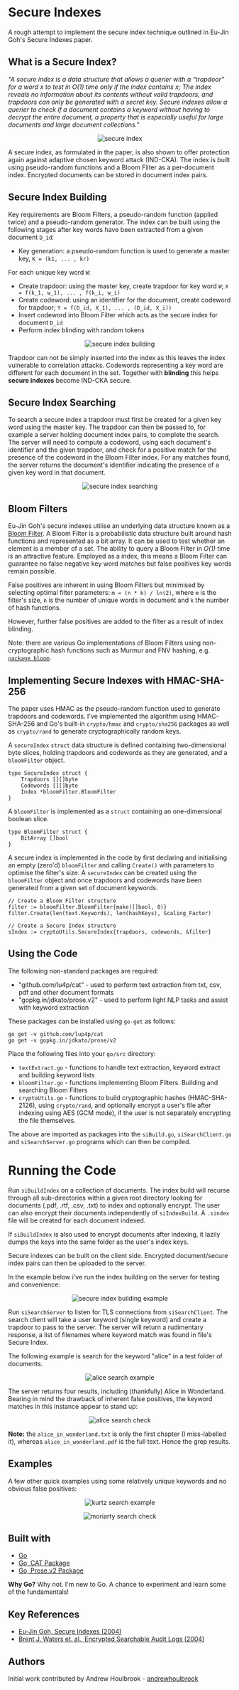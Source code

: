 # Secure Indexes

A rough attempt to implement the secure index technique outlined in Eu-Jin Goh's Secure Indexes paper. 

## What is a Secure Index?

*"A secure index is a data structure that allows a querier with a “trapdoor” for a word x to test in O(1) time only if the index contains x; The index reveals no information about its contents without valid trapdoors, and trapdoors can only be  generated with a secret key. Secure indexes allow a querier to check if a document contains a keyword without having to decrypt the entire document, a property that is especially useful for large documents and large document collections."*

<p align="center">
    <img src="/doc/doc-index-pairs.png" alt="secure index">
</p>

A secure index, as formulated in the paper, is also shown to offer protection again against adaptive chosen keyword attack (IND-CKA). The index is built using pseudo-random functions and a Bloom Filter as a per-document index. Encrypted documents can be stored in document index pairs.  

## Secure Index Building

Key requirements are Bloom Filters, a pseudo-random function (applied twice) and a pseudo-random generator. The index can be built using the following stages after key words have been extracted from a given document ```D_id```:

* Key generation: a pseudo-random function is used to generate a master key, ```K = (k1, ... , kr)```

For each unique key word ```W```:

* Create trapdoor: using the master key, create trapdoor for key word ```W```; ```X = f(k_1, w_1), ... , f(k_i, w_i)```
* Create codeword: using an identifier for the document, create codeword for trapdoor; ```Y = f(D_id, X_1), ... , (D_id, X_i))```
* Insert codeword into Bloom Filter which acts as the secure index for document ```D_id```
* Perform index blinding with random tokens

<p align="center">
    <img src="/doc/index-build.png" alt="secure index building">
</p>

Trapdoor can not be simply inserted into the index as this leaves the index vulnerable to correlation attacks. Codewords representing a key word are different for each document in the set. Together with **blinding** this helps **secure indexes** become IND-CKA secure.

## Secure Index Searching

To search a secure index a trapdoor must first be created for a given key word using the master key. The trapdoor can then be passed to, for example a server holding document index pairs, to complete the search. The server will need to compute a codeword, using each document's identifier and the given trapdoor, and check for a positive match for the presence of the codeword in the Bloom Filter index. For any matches found, the server returns the document's identifier indicating the presence of a given key word in that document.   

<p align="center">
    <img src="/doc/index-search.png" alt="secure index searching">
</p>

## Bloom Filters

Eu-Jin Goh's secure indexes utilise an underlying data structure known as a [Bloom Filter](https://en.wikipedia.org/wiki/Bloom_filter). A Bloom Filter is a probabilistic data structure built around hash functions and represented as a bit array. It can be used to test whether an element is a member of a set. The ability to query a Bloom Filter in *O(1)* time is an attractive feature. Employed as a index, this means a Bloom Filter can guarantee no false negative key word matches but false positives key words remain possible.  

False positives are inherent in using Bloom Filters but minimised by selecting optimal filter parameters: ```m = (n * k) / ln(2)```, where ```m``` is the filter's size, ```n``` is the number of unique words in document and ```k``` the number of hash functions.  

However, further false positives are added to the filter as a result of index blinding.  

Note: there are various Go implementations of Bloom Filters using non-cryptographic hash functions such as Murmur and FNV hashing, e.g. [```package bloom```](https://godoc.org/github.com/willf/bloom).

## Implementing Secure Indexes with HMAC-SHA-256

The paper uses HMAC as the pseudo-random function used to generate trapdoors and codewords. I've implemented the algorithm using HMAC-SHA-256 and Go's built-in ```crypto/hmac``` and ```crypto/sha256``` packages as well as ```crypto/rand``` to generate cryptographically random keys.

A ```secureIndex``` ```struct``` data structure is defined containing two-dimensional byte slices, holding trapdoors and codewords as they are generated, and a ```bloomFilter``` object.  

```
type SecureIndex struct {
	Trapdoors [][]byte
	Codewords [][]byte
	Index *bloomFilter.BloomFilter
}
```

A ```bloomFilter``` is implemented as a ```struct``` containing an one-dimensional boolean slice. 

```
type BloomFilter struct {
	BitArray []bool
}
```

A secure index is implemented in the code by first declaring and initialising an empty (zero'd) ```bloomFilter``` and calling ```Create()``` with parameters to optimise the filter's size. A ```secureIndex``` can be created using the ```bloomFilter``` object and once trapdoors and codewords have been generated from a given set of document keywords.

```
// Create a Bloom Filter structure
filter := bloomFilter.BloomFilter{make([]bool, 0)}
filter.Create(len(text.Keywords), len(hashKeys), Scaling_Factor)
	
// Create a Secure Index structure
sIndex := cryptoUtils.SecureIndex{trapdoors, codewords, &filter}
```

## Using the Code

The following non-standard packages are required:

* "github.com/lu4p/cat" - used to perform text extraction from txt, csv, pdf and other document formats
* "gopkg.in/jdkato/prose.v2" - used to perform light NLP tasks and assist with keyword extraction

These packages can be installed using ```go-get``` as follows:

```
go get -v github.com/lup4p/cat
go get -v gopkg.in/jdkato/prose/v2
```

Place the following files into your ```go/src``` directory:

* ```textExtract.go``` - functions to handle text extraction, keyword extract and building keyword lists
* ```bloomFilter.go``` - functions implementing Bloom Filters. Building and searching Bloom Filters
* ```cryptoUtils.go``` - functions to build cryptographic hashes (HMAC-SHA-2126), using ```crypto/rand```, and optionally encrypt a user's file after indexing using AES (GCM mode), if the user is not separately encrypting the file themselves.   

The above are imported as packages into the ```siBuild.go```, ```siSearchClient.go``` and ```siSearchServer.go``` programs which can then be compiled. 

# Running the Code

Run ```siBuildIndex``` on a collection of documents. The index build will recurse through all sub-directories within a given root directory looking for documents (.pdf, .rtf, .csv, .txt) to index and optionally encrypt. The user can also encrypt their documents independently of ```siIndexBuild```. A ```.sindex``` file will be created for each document indexed. 

If ```siBuildIndex``` is also used to encrypt documents after indexing, it lazily dumps the keys into the same folder as the user's index keys.  

Secure indexes can be built on the client side. Encrypted document/secure index pairs can then be uploaded to the server. 

In the example below i've run the index building on the server for testing and convenience:

<p align="center">
    <img src="/doc/index-build-example.png" alt="secure index building example">
</p>

Run ```siSearchServer``` to listen for TLS connections from ```siSearchClient```. The search client will take a user keyword (single keyword) and create a trapdoor to pass to the server. The server will return a rudimentary response, a list of filenames where keyword match was found in file's Secure Index.          

The following example is search for the keyword "alice" in a test folder of documents. 

<p align="center">
    <img src="/doc/search-example-alice.png" alt="alice search example">
</p>

The server returns four results, including (thankfully) Alice in Wonderland. Bearing in mind the drawback of inherent false positives, the keyword matches in this instance appear to stand up: 

<p align="center">
    <img src="/doc/grep-alice-test.png" alt="alice search check">
</p>

**Note:** the ```alice_in_wonderland.txt``` is only the first chapter (I miss-labelled it), whereas ```alice_in_wonderland.pdf``` is the full text. Hence the grep results.  

## Examples

A few other quick examples using some relatively unique keywords and no obvious false positives:

<p align="center">
    <img src="/doc/search-example-kurtz.png" alt="kurtz search example">
</p>

<p align="center">
    <img src="/doc/grep-alice-moriarty.png" alt="moriarty search check">
</p>

## Built with

* [Go](https://golang.org/)
* [Go, CAT Package](https://github.com/lu4p/cat)
* [Go, Prose.v2 Package](https://gopkg.in/jdkato/prose.v2)

**Why Go?** Why not. I'm new to Go. A chance to experiment and learn some of the fundamentals! 

## Key References 

* [Eu-Jin Goh, Secure Indexes (2004)](http://crypto.stanford.edu/~eujin/papers/secureindex/secureindex.pdf)
* [Brent J. Waters et. al., Encrypted Searchable Audit Logs (2004)](http://crypto.stanford.edu/~bwaters/publications/papers/audit_log.pdf)

## Authors

Initial work contributed by Andrew Houlbrook - [andrewhoulbrook](https://github.com/andrewhoulbrook)
